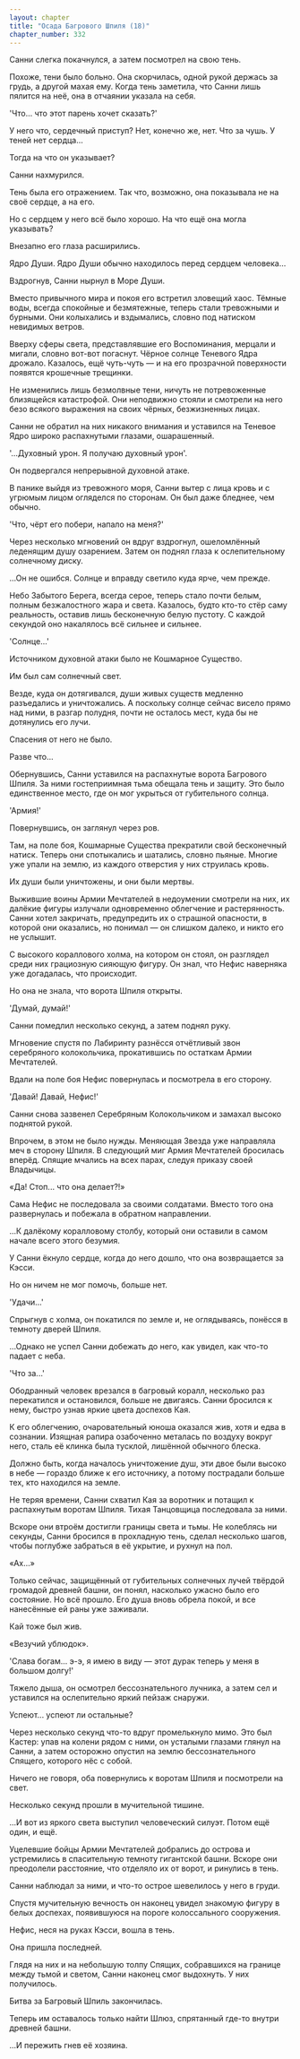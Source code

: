 ```yaml
---
layout: chapter
title: "Осада Багрового Шпиля (18)"
chapter_number: 332
---
```


Санни слегка покачнулся, а затем посмотрел на свою тень.

Похоже, тени было больно. Она скорчилась, одной рукой держась за грудь, а другой махая ему. Когда тень заметила, что Санни лишь пялится на неё, она в отчаянии указала на себя.

'Что... что этот парень хочет сказать?'

У него что, сердечный приступ? Нет, конечно же, нет. Что за чушь. У теней нет сердца...

Тогда на что он указывает?

Санни нахмурился.

Тень была его отражением. Так что, возможно, она показывала не на своё сердце, а на его.

Но с сердцем у него всё было хорошо. На что ещё она могла указывать?

Внезапно его глаза расширились.

Ядро Души. Ядро Души обычно находилось перед сердцем человека...

Вздрогнув, Санни нырнул в Море Души.

Вместо привычного мира и покоя его встретил зловещий хаос. Тёмные воды, всегда спокойные и безмятежные, теперь стали тревожными и бурными. Они колыхались и вздымались, словно под натиском невидимых ветров.

Вверху сферы света, представлявшие его Воспоминания, мерцали и мигали, словно вот-вот погаснут. Чёрное солнце Теневого Ядра дрожало. Казалось, ещё чуть-чуть — и на его прозрачной поверхности появятся крошечные трещинки.

Не изменились лишь безмолвные тени, ничуть не потревоженные близящейся катастрофой. Они неподвижно стояли и смотрели на него безо всякого выражения на своих чёрных, безжизненных лицах.

Санни не обратил на них никакого внимания и уставился на Теневое Ядро широко распахнутыми глазами, ошарашенный.

'...Духовный урон. Я получаю духовный урон'.

Он подвергался непрерывной духовной атаке.

В панике выйдя из тревожного моря, Санни вытер с лица кровь и с угрюмым лицом огляделся по сторонам. Он был даже бледнее, чем обычно.

'Что, чёрт его побери, напало на меня?'

Через несколько мгновений он вдруг вздрогнул, ошеломлённый леденящим душу озарением. Затем он поднял глаза к ослепительному солнечному диску.

...Он не ошибся. Солнце и вправду светило куда ярче, чем прежде.

Небо Забытого Берега, всегда серое, теперь стало почти белым, полным безжалостного жара и света. Казалось, будто кто-то стёр саму реальность, оставив лишь бесконечную белую пустоту. С каждой секундой оно накалялось всё сильнее и сильнее.

'Солнце...'

Источником духовной атаки было не Кошмарное Существо.

Им был сам солнечный свет.

Везде, куда он дотягивался, души живых существ медленно разъедались и уничтожались. А поскольку солнце сейчас висело прямо над ними, в разгар полудня, почти не осталось мест, куда бы не дотянулись его лучи.

Спасения от него не было.

Разве что...

Обернувшись, Санни уставился на распахнутые ворота Багрового Шпиля. За ними гостеприимная тьма обещала тень и защиту. Это было единственное место, где он мог укрыться от губительного солнца.

'Армия!'

Повернувшись, он заглянул через ров.

Там, на поле боя, Кошмарные Существа прекратили свой бесконечный натиск. Теперь они спотыкались и шатались, словно пьяные. Многие уже упали на землю, из каждого отверстия у них струилась кровь.

Их души были уничтожены, и они были мертвы.

Выжившие воины Армии Мечтателей в недоумении смотрели на них, их далёкие фигуры излучали одновременно облегчение и растерянность. Санни хотел закричать, предупредить их о страшной опасности, в которой они оказались, но понимал — он слишком далеко, и никто его не услышит.

С высокого кораллового холма, на котором он стоял, он разглядел среди них грациозную сияющую фигуру. Он знал, что Нефис наверняка уже догадалась, что происходит.

Но она не знала, что ворота Шпиля открыты.

'Думай, думай!'

Санни помедлил несколько секунд, а затем поднял руку.

Мгновение спустя по Лабиринту разнёсся отчётливый звон серебряного колокольчика, прокатившись по остаткам Армии Мечтателей.

Вдали на поле боя Нефис повернулась и посмотрела в его сторону.

'Давай! Давай, Нефис!'

Санни снова зазвенел Серебряным Колокольчиком и замахал высоко поднятой рукой.

Впрочем, в этом не было нужды. Меняющая Звезда уже направляла меч в сторону Шпиля. В следующий миг Армия Мечтателей бросилась вперёд. Спящие мчались на всех парах, следуя приказу своей Владычицы.

«Да! Стоп... что она делает?!»

Сама Нефис не последовала за своими солдатами. Вместо того она развернулась и побежала в обратном направлении.

...К далёкому коралловому столбу, который они оставили в самом начале всего этого безумия.

У Санни ёкнуло сердце, когда до него дошло, что она возвращается за Кэсси.

Но он ничем не мог помочь, больше нет.

'Удачи...'

Спрыгнув с холма, он покатился по земле и, не оглядываясь, понёсся в темноту дверей Шпиля.

...Однако не успел Санни добежать до него, как увидел, как что-то падает с неба.

'Что за...'

Ободранный человек врезался в багровый коралл, несколько раз перекатился и остановился, больше не двигаясь. Санни бросился к нему, быстро узнав яркие цвета доспехов Кая.

К его облегчению, очаровательный юноша оказался жив, хотя и едва в сознании. Изящная рапира озабоченно металась по воздуху вокруг него, сталь её клинка была тусклой, лишённой обычного блеска.

Должно быть, когда началось уничтожение душ, эти двое были высоко в небе — гораздо ближе к его источнику, а потому пострадали больше тех, кто находился на земле.

Не теряя времени, Санни схватил Кая за воротник и потащил к распахнутым воротам Шпиля. Тихая Танцовщица последовала за ними.

Вскоре они втроём достигли границы света и тьмы. Не колеблясь ни секунды, Санни бросился в прохладную тень, сделал несколько шагов, чтобы поглубже забраться в её укрытие, и рухнул на пол.

«Ах...»

Только сейчас, защищённый от губительных солнечных лучей твёрдой громадой древней башни, он понял, насколько ужасно было его состояние. Но всё прошло. Его душа вновь обрела покой, и все нанесённые ей раны уже заживали.

Кай тоже был жив.

«Везучий ублюдок».

'Слава богам... э-э, я имею в виду — этот дурак теперь у меня в большом долгу!'

Тяжело дыша, он осмотрел бессознательного лучника, а затем сел и уставился на ослепительно яркий пейзаж снаружи.

Успеют... успеют ли остальные?

Через несколько секунд что-то вдруг промелькнуло мимо. Это был Кастер: упав на колени рядом с ними, он усталыми глазами глянул на Санни, а затем осторожно опустил на землю бессознательного Спящего, которого нёс с собой.

Ничего не говоря, оба повернулись к воротам Шпиля и посмотрели на свет.

Несколько секунд прошли в мучительной тишине.

...И вот из яркого света выступил человеческий силуэт. Потом ещё один, и ещё.

Уцелевшие бойцы Армии Мечтателей добрались до острова и устремились в спасительную темноту гигантской башни. Вскоре они преодолели расстояние, что отделяло их от ворот, и ринулись в тень.

Санни наблюдал за ними, и что-то острое шевелилось у него в груди.

Спустя мучительную вечность он наконец увидел знакомую фигуру в белых доспехах, появившуюся на пороге колоссального сооружения.

Нефис, неся на руках Кэсси, вошла в тень.

Она пришла последней.

Глядя на них и на небольшую толпу Спящих, собравшихся на границе между тьмой и светом, Санни наконец смог выдохнуть. У них получилось.

Битва за Багровый Шпиль закончилась.

Теперь им оставалось только найти Шлюз, спрятанный где-то внутри древней башни.

...И пережить гнев её хозяина.

